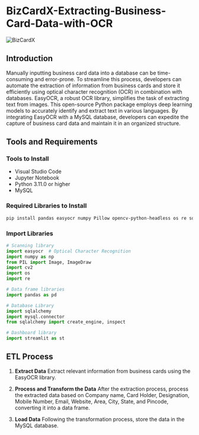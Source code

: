# BizCardX-Extracting-Business-Card-Data-with-OCR
![BizCardX](![BizCardX](https://github.com/Benny-752/BizCardX-Extracting-Business-Card-Data-with-OCR/assets/81459105/acf4e86e-2b53-4b7a-a48f-12f9698907b9))

## Introduction
Manually inputting business card data into a database can be time-consuming and error-prone. To streamline this process, developers can automate the extraction of information from business cards and store it efficiently using optical character recognition (OCR) in combination with databases. EasyOCR, a robust OCR library, simplifies the task of extracting text from images. This open-source Python package employs deep learning models to accurately identify and extract text in various languages. By integrating EasyOCR with a MySQL database, developers can expedite the capture of business card data and maintain it in an organized structure.

## Tools and Requirements
### Tools to Install
- Visual Studio Code
- Jupyter Notebook
- Python 3.11.0 or higher
- MySQL

### Required Libraries to Install
```bash
pip install pandas easyocr numpy Pillow opencv-python-headless os re sqlalchemy mysql-connector-python streamlit
```

### Import Libraries
```python
# Scanning library
import easyocr  # Optical Character Recognition
import numpy as np
from PIL import Image, ImageDraw
import cv2
import os
import re

# Data frame libraries
import pandas as pd

# Database Library
import sqlalchemy
import mysql.connector
from sqlalchemy import create_engine, inspect

# Dashboard library
import streamlit as st
```

## ETL Process
1. **Extract Data**
   Extract relevant information from business cards using the EasyOCR library.

2. **Process and Transform the Data**
   After the extraction process, process the extracted data based on Company name, Card Holder, Designation, Mobile Number, Email, Website, Area, City, State, and Pincode, converting it into a data frame.

3. **Load Data**
   Following the transformation process, store the data in the MySQL database.
